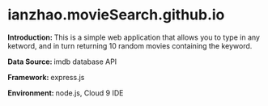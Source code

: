 # ianzhao.movieSearch.github.io
<strong> <p>Introduction: </strong> This is a simple web application that allows you to type in any ketword, and in turn returning 10 random movies containing the keyword.</p> 
<section>
<strong><p>Data Source: </strong> imdb database API</p>
<strong> <p> Framework: </strong> express.js </P>
<strong> <p> Environment: </strong> node.js, Cloud 9 IDE </P>
</section>
